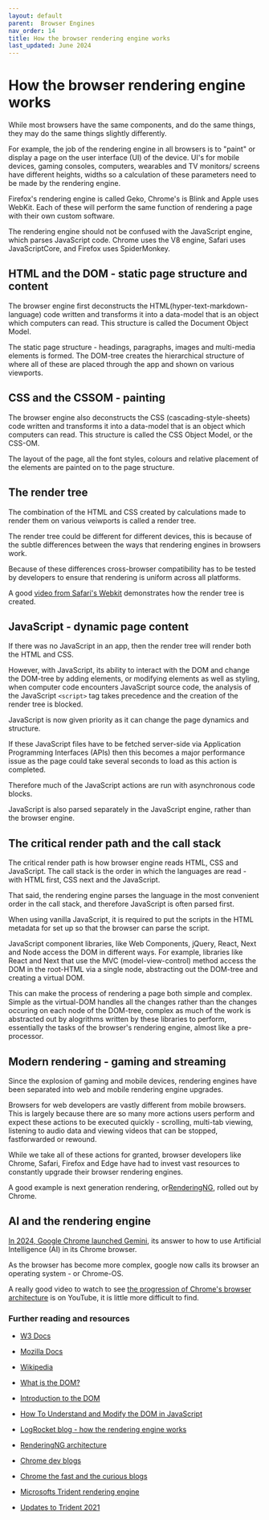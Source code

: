 ```yaml
---
layout: default
parent:  Browser Engines
nav_order: 14
title: How the browser rendering engine works
last_updated: June 2024
---
```


# How the browser rendering engine works

While most browsers have the same components, and do the same things, they may do the same things slightly differently.

For example, the job of the rendering engine in all browsers is to "paint" or display a page on the user interface (UI) of the device. UI's for mobile devices, gaming consoles, computers, wearables and TV monitors/ screens have different heights, widths so a calculation of these parameters need to be made by the rendering engine.

Firefox's rendering engine is called Geko, Chrome's is Blink and Apple uses WebKit. Each of these will perform the same function of rendering a page with their own custom software.

The rendering engine should not be confused with the JavaScript engine, which parses JavaScript code. Chrome uses the V8 engine, Safari uses JavaScriptCore, and Firefox uses SpiderMonkey.

## HTML and the DOM - static page structure and content

The browser engine first deconstructs the HTML(hyper-text-markdown-language) code written and transforms it into a data-model that is an object which computers can read. This structure is called the Document Object Model.

The static page structure - headings, paragraphs, images and multi-media elements is formed. The DOM-tree creates the hierarchical structure of where all of these are placed through the app and shown on various viewports.

## CSS and the CSSOM - painting

The browser engine also deconstructs the CSS (cascading-style-sheets)  code written and transforms it into a data-model that is an object which computers can read. This structure is called the CSS Object Model, or the CSS-OM.

The layout of the page, all the font styles, colours and relative placement of the elements are painted on to the page structure.

## The render tree

The combination of the HTML and CSS created by calculations made to render them on various veiwports is called a render tree.

The render tree could be different for different devices, this is because of the subtle differences between the ways that rendering engines in browsers work.

Because of these differences cross-browser compatibility has to be tested by developers to ensure that rendering is uniform across all platforms.

A good [video from Safari's Webkit](https://www.youtube.com/watch?v=YmbvpkjHDjU) demonstrates how the render tree is created.

## JavaScript - dynamic page content

If there was no JavaScript in an app, then the render tree will render both the HTML and CSS.

However, with JavaScript, its ability to interact with the DOM and change the DOM-tree by adding elements, or modifying elements as well as styling, when computer code encounters JavaScript source code, the analysis of the JavaScript `<script>` tag takes precedence and the creation of the render tree is blocked.

JavaScript is now given priority as it can change the page dynamics and structure.

If these JavaScript files have to be fetched server-side via Application Programming Interfaces (APIs) then this becomes a major performance issue as 
the page could take several seconds to load as this action is completed.

Therefore much of the JavaScript actions are run with asynchronous code blocks.

JavaScript is also parsed separately in the JavaScript engine, rather than the browser engine.

## The critical render path and the call stack

The critical render path is how browser engine reads HTML, CSS and JavaScript. The call stack is the order in which the languages are read - with HTML first, CSS next and the JavaScript.

That said, the rendering engine parses the language in the most convenient order in the call stack, and therefore JavaScript is often parsed first.

When using vanilla JavaScript, it is required to put the scripts in the HTML metadata for set up so that the browser can parse the script. 

JavaScript component libraries, like Web Components, jQuery, React, Next and Node access the DOM in different ways. For example, libraries like React and Next that use the MVC (model-view-control) method access the DOM in the root-HTML via a single node, abstracting out the DOM-tree and creating a virtual DOM. 

This can make the process of rendering a page both simple and complex. Simple as the virtual-DOM handles all the changes rather than the changes occuring on each node of the DOM-tree, complex as much of the work is abstracted out by alogrithms written by these libraries to perform, essentially the tasks of the browser's rendering engine, almost like a pre-processor.

## Modern rendering - gaming and streaming

Since the explosion of gaming and mobile devices, rendering engines have been separated into web and mobile rendering engine upgrades.

Browsers for web developers are vastly different from mobile browsers. This is largely because there are so many more actions users perform and expect these actions to be executed quickly - scrolling, multi-tab viewing, listening to audio data and viewing videos that can be stopped, fastforwarded or rewound.

While we take all of these actions for granted, browser developers like Chrome, Safari, Firefox and Edge have had to invest vast resources to constantly upgrade their browser rendering engines.

A good example is next generation rendering, or[RenderingNG](https://www.youtube.com/watch?v=sUbJPHYKZkU), rolled out by Chrome.

## AI and the rendering engine

[In 2024, Google Chrome launched Gemini](https://www.youtube.com/watch?v=D7dA5KY5FEo), its answer to how to use Artificial Intelligence (AI) in its Chrome browser.

As the browser has become more complex, google now calls its browser an operating system - or Chrome-OS. 

A really good video to watch to see [the progression of Chrome's browser architecture](https://www.youtube.com/watch?v=PzzNuCk-e0Y) is on YouTube, it is little more difficult to find.


### Further reading and resources

- [W3 Docs](https://www.w3.org/TR/DOM-Level-2-Core/introduction.html)

- [Mozilla Docs](https://developer.mozilla.org/en-US/docs/Web/API/Document_Object_Model/Introduction)

- [Wikipedia](https://en.wikipedia.org/wiki/Document_Object_Model)

- [What is the DOM?](https://css-tricks.com/dom/)

- [Introduction to the DOM](https://developer.mozilla.org/en-US/docs/Web/API/Document_Object_Model/Introduction)

- [How To Understand and Modify the DOM in JavaScript](https://www.digitalocean.com/community/tutorials/introduction-to-the-dom)

- [LogRocket blog - how the rendering engine works](https://blog.logrocket.com/how-browser-rendering-works-behind-scenes/)

- [RenderingNG architecture](https://blog.chromium.org/2021/10/renderingng.html)

- [Chrome dev blogs](https://developer.chrome.com/blog)

- [Chrome the fast and the curious blogs](https://blog.chromium.org/search/label/the%20fast%20and%20the%20curious)

- [Microsofts Trident rendering engine](https://www.youtube.com/watch?v=tPKiCu37VmY)

- [Updates to Trident 2021](https://www.youtube.com/watch?v=sU0WRZ0kkNo)
